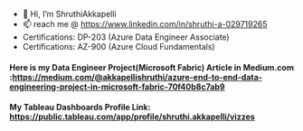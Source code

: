- 👋 Hi, I’m ShruthiAkkapelli
- 📫 reach me @ https://www.linkedin.com/in/shruthi-a-029719265
- Certifications:  DP-203 (Azure Data Engineer Associate)
- Certifications:  AZ-900 (Azure Cloud Fundamentals)



<!---
Shruthi213/Shruthi213 is a ✨ special ✨ repository because its `README.md` (this file) appears on your GitHub profile.
You can click the Preview link to take a look at your changes.
--->
#### Here is my Data Engineer Project(Microsoft Fabric) Article in Medium.com :https://medium.com/@akkapellishruthi/azure-end-to-end-data-engineering-project-in-microsoft-fabric-70f40b8c7ab9
#### My Tableau Dashboards Profile Link: https://public.tableau.com/app/profile/shruthi.akkapelli/vizzes
